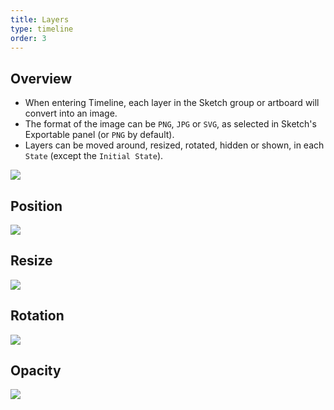```yaml
---
title: Layers
type: timeline
order: 3
---
```


## Overview

* When entering Timeline, each layer in the Sketch group or artboard will convert into an image. 
* The format of the image can be `PNG`, `JPG` or `SVG`, as selected in Sketch's Exportable panel (or `PNG` by default).
* Layers can be moved around, resized, rotated, hidden or shown, in each `State` (except the `Initial State`).

![](/docs/images/timeline/terminology/layers.png)

## Position

![](/docs/images/timeline/position.gif)

## Resize

![](/docs/images/timeline/resize.gif)

## Rotation

![](/docs/images/timeline/rotate.gif)

## Opacity

![](/docs/images/timeline/opacity.gif)
